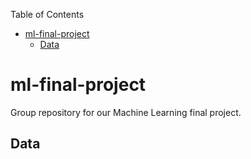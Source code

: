 Table of Contents
- [ml-final-project](#ml-final-project)
  - [Data](#data)

# ml-final-project
Group repository for our Machine Learning final project.

## Data


